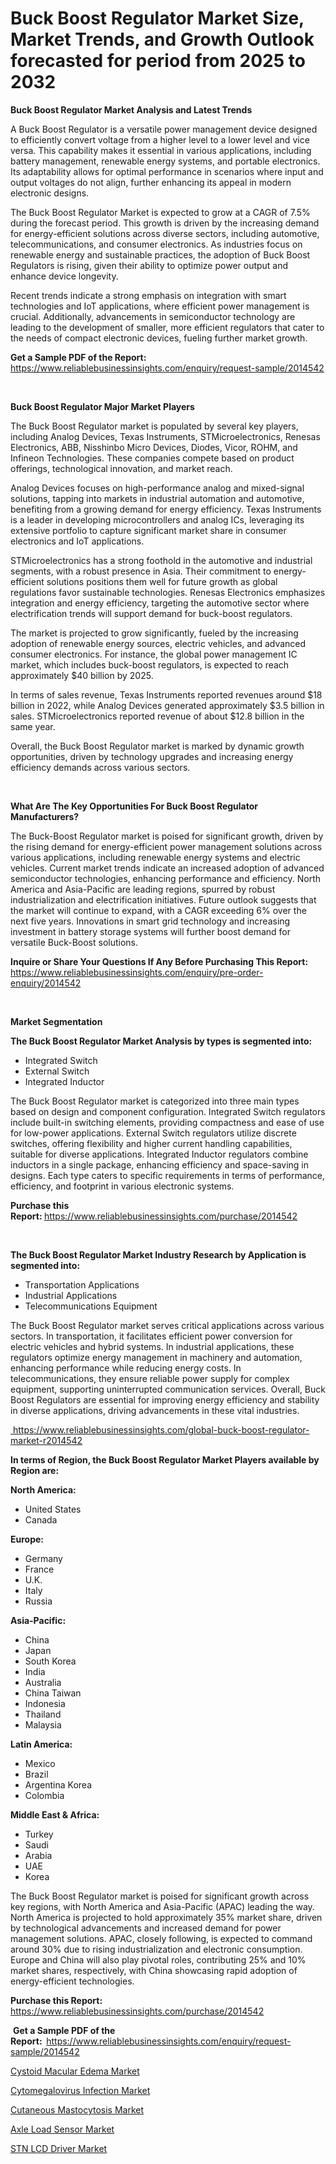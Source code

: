 <p><h1>Buck Boost Regulator Market Size, Market Trends, and Growth Outlook forecasted for period from 2025 to 2032</h1></p><p><strong>Buck Boost Regulator Market Analysis and Latest Trends</strong></p>
<p><p>A Buck Boost Regulator is a versatile power management device designed to efficiently convert voltage from a higher level to a lower level and vice versa. This capability makes it essential in various applications, including battery management, renewable energy systems, and portable electronics. Its adaptability allows for optimal performance in scenarios where input and output voltages do not align, further enhancing its appeal in modern electronic designs.</p><p>The Buck Boost Regulator Market is expected to grow at a CAGR of 7.5% during the forecast period. This growth is driven by the increasing demand for energy-efficient solutions across diverse sectors, including automotive, telecommunications, and consumer electronics. As industries focus on renewable energy and sustainable practices, the adoption of Buck Boost Regulators is rising, given their ability to optimize power output and enhance device longevity. </p><p>Recent trends indicate a strong emphasis on integration with smart technologies and IoT applications, where efficient power management is crucial. Additionally, advancements in semiconductor technology are leading to the development of smaller, more efficient regulators that cater to the needs of compact electronic devices, fueling further market growth.</p></p>
<p><strong>Get a Sample PDF of the Report:&nbsp;</strong> <a href="https://www.reliablebusinessinsights.com/enquiry/request-sample/2014542?utm_campaign=1113&utm_medium=2&utm_source=Github&utm_content=ia&utm_term=06042025&utm_id=buck-boost-regulator">https://www.reliablebusinessinsights.com/enquiry/request-sample/2014542</a></p>
<p>&nbsp;</p>
<p><strong>Buck Boost Regulator Major Market Players</strong></p>
<p><p>The Buck Boost Regulator market is populated by several key players, including Analog Devices, Texas Instruments, STMicroelectronics, Renesas Electronics, ABB, Nisshinbo Micro Devices, Diodes, Vicor, ROHM, and Infineon Technologies. These companies compete based on product offerings, technological innovation, and market reach.</p><p>Analog Devices focuses on high-performance analog and mixed-signal solutions, tapping into markets in industrial automation and automotive, benefiting from a growing demand for energy efficiency. Texas Instruments is a leader in developing microcontrollers and analog ICs, leveraging its extensive portfolio to capture significant market share in consumer electronics and IoT applications. </p><p>STMicroelectronics has a strong foothold in the automotive and industrial segments, with a robust presence in Asia. Their commitment to energy-efficient solutions positions them well for future growth as global regulations favor sustainable technologies. Renesas Electronics emphasizes integration and energy efficiency, targeting the automotive sector where electrification trends will support demand for buck-boost regulators.</p><p>The market is projected to grow significantly, fueled by the increasing adoption of renewable energy sources, electric vehicles, and advanced consumer electronics. For instance, the global power management IC market, which includes buck-boost regulators, is expected to reach approximately $40 billion by 2025.</p><p>In terms of sales revenue, Texas Instruments reported revenues around $18 billion in 2022, while Analog Devices generated approximately $3.5 billion in sales. STMicroelectronics reported revenue of about $12.8 billion in the same year. </p><p>Overall, the Buck Boost Regulator market is marked by dynamic growth opportunities, driven by technology upgrades and increasing energy efficiency demands across various sectors.</p></p>
<p>&nbsp;</p>
<p><strong>What Are The Key Opportunities For Buck Boost Regulator Manufacturers?</strong></p>
<p><p>The Buck-Boost Regulator market is poised for significant growth, driven by the rising demand for energy-efficient power management solutions across various applications, including renewable energy systems and electric vehicles. Current market trends indicate an increased adoption of advanced semiconductor technologies, enhancing performance and efficiency. North America and Asia-Pacific are leading regions, spurred by robust industrialization and electrification initiatives. Future outlook suggests that the market will continue to expand, with a CAGR exceeding 6% over the next five years. Innovations in smart grid technology and increasing investment in battery storage systems will further boost demand for versatile Buck-Boost solutions.</p></p>
<p><strong>Inquire or Share Your Questions If Any Before Purchasing This Report:</strong> <a href="https://www.reliablebusinessinsights.com/enquiry/pre-order-enquiry/2014542?utm_campaign=1113&utm_medium=2&utm_source=Github&utm_content=ia&utm_term=06042025&utm_id=buck-boost-regulator">https://www.reliablebusinessinsights.com/enquiry/pre-order-enquiry/2014542</a></p>
<p>&nbsp;</p>
<p><strong>Market Segmentation</strong></p>
<p><strong>The Buck Boost Regulator Market Analysis by types is segmented into:</strong></p>
<p><ul><li>Integrated Switch</li><li>External Switch</li><li>Integrated Inductor</li></ul></p>
<p><p>The Buck Boost Regulator market is categorized into three main types based on design and component configuration. Integrated Switch regulators include built-in switching elements, providing compactness and ease of use for low-power applications. External Switch regulators utilize discrete switches, offering flexibility and higher current handling capabilities, suitable for diverse applications. Integrated Inductor regulators combine inductors in a single package, enhancing efficiency and space-saving in designs. Each type caters to specific requirements in terms of performance, efficiency, and footprint in various electronic systems.</p></p>
<p><strong>Purchase this Report:&nbsp;</strong><a href="https://www.reliablebusinessinsights.com/purchase/2014542?utm_campaign=1113&utm_medium=2&utm_source=Github&utm_content=ia&utm_term=06042025&utm_id=buck-boost-regulator">https://www.reliablebusinessinsights.com/purchase/2014542</a></p>
<p>&nbsp;</p>
<p><strong>The Buck Boost Regulator Market Industry Research by Application is segmented into:</strong></p>
<p><ul><li>Transportation Applications</li><li>Industrial Applications</li><li>Telecommunications Equipment</li></ul></p>
<p><p>The Buck Boost Regulator market serves critical applications across various sectors. In transportation, it facilitates efficient power conversion for electric vehicles and hybrid systems. In industrial applications, these regulators optimize energy management in machinery and automation, enhancing performance while reducing energy costs. In telecommunications, they ensure reliable power supply for complex equipment, supporting uninterrupted communication services. Overall, Buck Boost Regulators are essential for improving energy efficiency and stability in diverse applications, driving advancements in these vital industries.</p></p>
<p><a href="https://www.reliablebusinessinsights.com/global-buck-boost-regulator-market-r2014542?utm_campaign=1113&utm_medium=2&utm_source=Github&utm_content=ia&utm_term=06042025&utm_id=buck-boost-regulator">&nbsp;https://www.reliablebusinessinsights.com/global-buck-boost-regulator-market-r2014542</a></p>
<p><strong>In terms of Region, the Buck Boost Regulator Market Players available by Region are:</strong></p>
<p>
    <p> <strong> North America: </strong>
        <ul>
            <li>United States</li>
            <li>Canada</li>
        </ul>
        </p> 
    <p> <strong> Europe: </strong>
        <ul>
            <li>Germany</li>
            <li>France</li>
            <li>U.K.</li>
            <li>Italy</li>
            <li>Russia</li>
        </ul>
        </p> 
    <p> <strong> Asia-Pacific: </strong>
        <ul>
            <li>China</li>
            <li>Japan</li>
            <li>South Korea</li>
            <li>India</li>
            <li>Australia</li>
            <li>China Taiwan</li>
            <li>Indonesia</li>
            <li>Thailand</li>
            <li>Malaysia</li>
        </ul>
        </p> 
    <p> <strong> Latin America: </strong>
        <ul>
            <li>Mexico</li>
            <li>Brazil</li>
            <li>Argentina Korea</li>
            <li>Colombia</li>
        </ul>
        </p> 
    <p> <strong> Middle East & Africa: </strong>
        <ul>
            <li>Turkey</li>
            <li>Saudi</li>
            <li>Arabia</li>
            <li>UAE</li>
            <li>Korea</li>
        </ul>
    </p>
    </p>
<p><p>The Buck Boost Regulator market is poised for significant growth across key regions, with North America and Asia-Pacific (APAC) leading the way. North America is projected to hold approximately 35% market share, driven by technological advancements and increased demand for power management solutions. APAC, closely following, is expected to command around 30% due to rising industrialization and electronic consumption. Europe and China will also play pivotal roles, contributing 25% and 10% market shares, respectively, with China showcasing rapid adoption of energy-efficient technologies.</p></p>
<p><strong>Purchase this Report: </strong><a href="https://www.reliablebusinessinsights.com/purchase/2014542?utm_campaign=1113&utm_medium=2&utm_source=Github&utm_content=ia&utm_term=06042025&utm_id=buck-boost-regulator">https://www.reliablebusinessinsights.com/purchase/2014542</a></p>
<p>&nbsp;<strong>Get a Sample PDF of the Report:&nbsp;&nbsp;</strong><a href="https://www.reliablebusinessinsights.com/enquiry/request-sample/2014542?utm_campaign=1113&utm_medium=2&utm_source=Github&utm_content=ia&utm_term=06042025&utm_id=buck-boost-regulator">https://www.reliablebusinessinsights.com/enquiry/request-sample/2014542</a></p>
<p><strong></strong></p>
<p><p><a href="https://www.linkedin.com/pulse/cystoid-macular-edema-market-findings-indicatinga-cagr-68-from-bi3xe?utm_campaign=1113&utm_medium=2&utm_source=Github&utm_content=ia&utm_term=06042025&utm_id=buck-boost-regulator">Cystoid Macular Edema Market</a></p><p><a href="https://www.linkedin.com/pulse/market-study-cytomegalovirus-infection-size-dynamics-expected-iqgbe?utm_campaign=1113&utm_medium=2&utm_source=Github&utm_content=ia&utm_term=06042025&utm_id=buck-boost-regulator">Cytomegalovirus Infection Market</a></p><p><a href="https://www.linkedin.com/pulse/global-study-cutaneous-mastocytosis-market-from-2025-2032-mean-cost-osfne?utm_campaign=1113&utm_medium=2&utm_source=Github&utm_content=ia&utm_term=06042025&utm_id=buck-boost-regulator">Cutaneous Mastocytosis Market</a></p><p><a href="https://github.com/sarialahipff/Market-Research-Report-List-1/blob/main/axle-load-sensor-market.md?utm_campaign=1113&utm_medium=2&utm_source=Github&utm_content=ia&utm_term=06042025&utm_id=buck-boost-regulator">Axle Load Sensor Market</a></p><p><a href="https://github.com/edderkoliso1/Market-Research-Report-List-1/blob/main/stn-lcd-driver-market.md?utm_campaign=1113&utm_medium=2&utm_source=Github&utm_content=ia&utm_term=06042025&utm_id=buck-boost-regulator">STN LCD Driver Market</a></p></p>